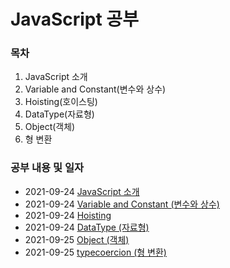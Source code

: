 # JavaScript 공부 

### 목차

1. JavaScript 소개
2. Variable and Constant(변수와 상수)
3. Hoisting(호이스팅)
4. DataType(자료형)
5. Object(객체)
6. 형 변환
<!-- 4. Operator (연산자)
5. Control statement (제어문)
6. Function (함수)
7. Arrow Function (화살표 함수)
8. DOM (문서 객체 모델)
9. IIFE (즉시 실행 함수)
10. Property -->


### 공부 내용 및 일자 

- 2021-09-24 [JavaScript 소개](./introduce/README.md)
- 2021-09-24 [Variable and Constant (변수와 상수)](./variable_constant/README.md)
- 2021-09-24 [Hoisting](./hoisting/README.md)
- 2021-09-24 [DataType (자료형)](./datatype/README.md)
- 2021-09-25 [Object (객체)](./object/README.md)
- 2021-09-25 [typecoercion (형 변환)](./typecoercion/README.md)
<!--- 2021-09-17 [Operator (연산자)](./operator/README.md)
- 2021-09-18 [Control statement(제어문)](./controlStatement/README.md)
- 2021-09-19 [Function (함수)](./function/README.md)
- 2021-09-20 [Arrow Function (화살표 함수)](./arrowfunction/README.md)
- 2021-09-21 [DOM (문서 객체 모델)](./dom/README.md)
- 2021-09-22 [IIFE (즉시 실행 함수)](./iife/README.md)
- 2021-09-23 [Property](./property/README.md)
 -->
